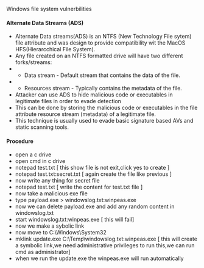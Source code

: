 Windows file system vulnerbilities
#### Alternate Data Streams (ADS)
- Alternate Data streams(ADS) is an NTFS (New Technology File sytem) file attribute and was design to provide compatibility wit the MacOS HFS(Hierarcchical File System).
- Any file created on an NTFS formatted drive will have two different forks/streams:
- - Data stream - Default stream that contains the data of the file.
- - Resources stream - Typically contains the metadata of the file.
- Attacker can use ADS to hide malicious code or executables in legitimate files in order to evade detection
- This can be done by storing the malicious code or executables in the file attribute resource stream (metadata) of a legitimate file.
- This technique is usually used to evade basic signature based AVs and static scanning tools.

#### Procedure
- open a c drive
- open cmd in c drive
- notepad test.txt [ this show file is not exit,click yes to create ]
- notepad test.txt:secret.txt [ again create the file like previous ]
- now write any thing for secret file
- notepad test.txt  [ write the content for test.txt file ]
- now take a malicious exe file 
- type payload.exe > windowslog.txt:winpeas.exe
- now we can delete payload.exe and add any random content in windowslog.txt
- start windowslog.txt:winpeas.exe [ this will fail]
- now we make a sybolic link
- now move to C:\Windows\System32
- mklink update.exe C:\Temp\windowslog.txt:winpeas.exe [ this will create a symbolic link,we need administrative privileges to run this,we can run cmd as administrator]
- when we run the update.exe the  winpeas.exe will run automatically
